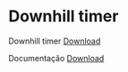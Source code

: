 # Downhill timer
Downhill timer
[Download](https://github.com/RafaelCecchin/downhill-timer/raw/master/dist/Downhill%20Timer%20Setup%201.0.0.exe)

Documentação
[Download](https://github.com/RafaelCecchin/downhill-timer/raw/master/docs/tcc.pdf)